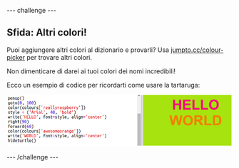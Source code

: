 \--- challenge \---

## Sfida: Altri colori!

Puoi aggiungere altri colori al dizionario e provarli? Usa <a href="http://jumpto.cc/colour-picker" target="_blank">jumpto.cc/colour-picker</a> per trovare altri colori.

Non dimenticare di darei ai tuoi colori dei nomi incredibili!

Ecco un esempio di codice per ricordarti come usare la tartaruga:

![screenshot](images/colourful-challenge1.png)

\--- /challenge \---